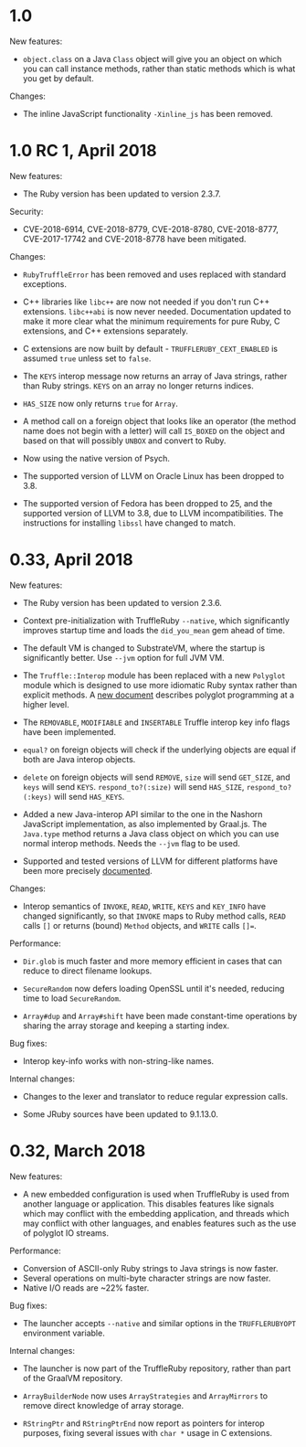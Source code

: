 # 1.0

New features:

* `object.class` on a Java `Class` object will give you an object on which you
  can call instance methods, rather than static methods which is what you get by
  default.

Changes:

* The inline JavaScript functionality `-Xinline_js` has been removed.

# 1.0 RC 1, April 2018

New features:

* The Ruby version has been updated to version 2.3.7.

Security:

* CVE-2018-6914, CVE-2018-8779, CVE-2018-8780, CVE-2018-8777, CVE-2017-17742
  and CVE-2018-8778 have been mitigated.

Changes:

* `RubyTruffleError` has been removed and uses replaced with standard
  exceptions.

* C++ libraries like `libc++` are now not needed if you don't run C++
  extensions. `libc++abi` is now never needed. Documentation updated to make it
  more clear what the minimum requirements for pure Ruby, C extensions, and C++
  extensions separately.

* C extensions are now built by default - `TRUFFLERUBY_CEXT_ENABLED` is assumed
  `true` unless set to `false`.
  
* The `KEYS` interop message now returns an array of Java strings, rather than
  Ruby strings. `KEYS` on an array no longer returns indices.
  
* `HAS_SIZE` now only returns `true` for `Array`.

* A method call on a foreign object that looks like an operator (the method name
  does not begin with a letter) will call `IS_BOXED` on the object and based on
  that will possibly `UNBOX` and convert to Ruby.
  
* Now using the native version of Psych.

* The supported version of LLVM on Oracle Linux has been dropped to 3.8.

* The supported version of Fedora has been dropped to 25, and the supported
  version of LLVM to 3.8, due to LLVM incompatibilities. The instructions for
  installing `libssl` have changed to match.

# 0.33, April 2018

New features:

* The Ruby version has been updated to version 2.3.6.

* Context pre-initialization with TruffleRuby `--native`, which significantly
  improves startup time and loads the `did_you_mean` gem ahead of time.
  
* The default VM is changed to SubstrateVM, where the startup is significantly 
  better. Use `--jvm` option for full JVM VM.
  
* The `Truffle::Interop` module has been replaced with a new `Polyglot` module
  which is designed to use more idiomatic Ruby syntax rather than explicit
  methods. A [new document](doc/user/polyglot.md) describes polyglot programming
  at a higher level.
  
* The `REMOVABLE`, `MODIFIABLE` and `INSERTABLE` Truffle interop key info flags
  have been implemented.

* `equal?` on foreign objects will check if the underlying objects are equal
  if both are Java interop objects.

* `delete` on foreign objects will send `REMOVE`, `size` will send `GET_SIZE`,
  and `keys` will send `KEYS`. `respond_to?(:size)` will send `HAS_SIZE`,
  `respond_to?(:keys)` will send `HAS_KEYS`.

* Added a new Java-interop API similar to the one in the Nashorn JavaScript
  implementation, as also implemented by Graal.js. The `Java.type` method
  returns a Java class object on which you can use normal interop methods. Needs
  the `--jvm` flag to be used.

* Supported and tested versions of LLVM for different platforms have been more
  precisely [documented](doc/user/installing-llvm.md).

Changes:

* Interop semantics of `INVOKE`, `READ`, `WRITE`, `KEYS` and `KEY_INFO` have
  changed significantly, so that `INVOKE` maps to Ruby method calls, `READ`
  calls `[]` or returns (bound) `Method` objects, and `WRITE` calls `[]=`.

Performance:

* `Dir.glob` is much faster and more memory efficient in cases that can reduce
  to direct filename lookups.

* `SecureRandom` now defers loading OpenSSL until it's needed, reducing time to
  load `SecureRandom`.

* `Array#dup` and `Array#shift` have been made constant-time operations by
  sharing the array storage and keeping a starting index.

Bug fixes:

* Interop key-info works with non-string-like names.

Internal changes:

* Changes to the lexer and translator to reduce regular expression calls.

* Some JRuby sources have been updated to 9.1.13.0.

# 0.32, March 2018

New features:

* A new embedded configuration is used when TruffleRuby is used from another
  language or application. This disables features like signals which may
  conflict with the embedding application, and threads which may conflict with
  other languages, and enables features such as the use of polyglot IO streams.

Performance:

* Conversion of ASCII-only Ruby strings to Java strings is now faster.
* Several operations on multi-byte character strings are now faster.
* Native I/O reads are ~22% faster.

Bug fixes:

* The launcher accepts `--native` and similar options in  the `TRUFFLERUBYOPT`
environment variable.

Internal changes:

* The launcher is now part of the TruffleRuby repository, rather than part of
the GraalVM repository.

* `ArrayBuilderNode` now uses `ArrayStrategies` and `ArrayMirrors` to remove
direct knowledge of array storage.

* `RStringPtr` and `RStringPtrEnd` now report as pointers for interop purposes,
fixing several issues with `char *` usage in C extensions.
